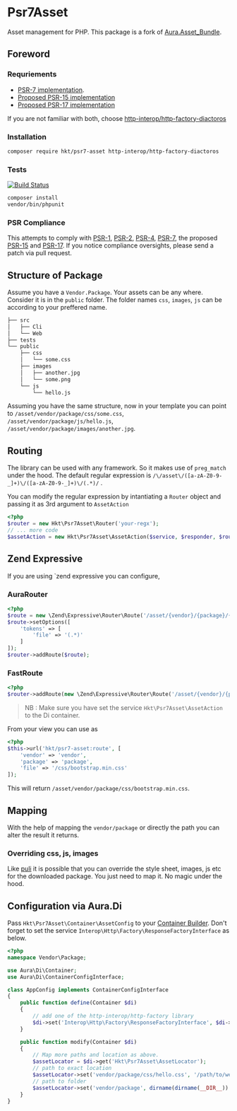 # Psr7Asset

Asset management for PHP. This package is a fork of [Aura.Asset_Bundle](https://github.com/friendsofaura/Aura.Asset_Bundle).

## Foreword

### Requriements

* [PSR-7 implementation](https://packagist.org/providers/psr/http-message-implementation).
* [Proposed PSR-15 implementation](https://github.com/http-interop/http-middleware)
* [Proposed PSR-17 implementation](https://github.com/http-interop/http-factory)

If you are not familiar with both, choose  [http-interop/http-factory-diactoros](https://packagist.org/packages/http-interop/http-factory-diactoros)

### Installation

```bash
composer require hkt/psr7-asset http-interop/http-factory-diactoros
```

### Tests

[![Build Status](https://travis-ci.org/harikt/psr7-asset.png?branch=master)](https://travis-ci.org/harikt/psr7-asset)

```bash
composer install
vendor/bin/phpunit
```

### PSR Compliance

This attempts to comply with [PSR-1][], [PSR-2][], [PSR-4][], [PSR-7][], the proposed [PSR-15][] and [PSR-17][]. If
you notice compliance oversights, please send a patch via pull request.

[PSR-1]: https://github.com/php-fig/fig-standards/blob/master/accepted/PSR-1-basic-coding-standard.md
[PSR-2]: https://github.com/php-fig/fig-standards/blob/master/accepted/PSR-2-coding-style-guide.md
[PSR-4]: https://github.com/php-fig/fig-standards/blob/master/accepted/PSR-4-autoloader.md

[PSR-7]: https://github.com/php-fig/fig-standards/blob/master/accepted/PSR-7-http-message.md
[PSR-15]: https://github.com/php-fig/fig-standards/blob/master/proposed/http-middleware/middleware.md
[PSR-17]: https://github.com/php-fig/fig-standards/blob/master/proposed/http-factory/http-factory.md

## Structure of Package

Assume you have a `Vendor.Package`. Your assets can be any where. Consider it is in the
`public` folder. The folder names `css`, `images`, `js` can be according to your preffered name.


```bash
├── src
│   ├── Cli
│   └── Web
├── tests
└── public
    ├── css
    │   └── some.css
    ├── images
    │   ├── another.jpg
    │   └── some.png
    └── js
        └── hello.js
```

Assuming you have the same structure, now in your template you can point
to `/asset/vendor/package/css/some.css`, `/asset/vendor/package/js/hello.js`, `/asset/vendor/package/images/another.jpg`.

## Routing

The library can be used with any framework. So it makes use of `preg_match` under the hood. The default regular expression is `/\/asset\/([a-zA-Z0-9-_]+)\/([a-zA-Z0-9-_]+)\/(.*)/` .

You can modify the regular expression by intantiating a `Router` object
and passing it as 3rd argument to `AssetAction`

```php
<?php
$router = new Hkt\Psr7Asset\Router('your-regx');
// ... more code
$assetAction = new Hkt\Psr7Asset\AssetAction($service, $responder, $router);
```

## Zend Expressive

If you are using `zend expressive you can configure,

### AuraRouter

```php
<?php
$route = new \Zend\Expressive\Router\Route('/asset/{vendor}/{package}/{file}', 'Hkt\Psr7Asset\AssetAction', ['GET'], 'hkt/psr7-asset:route');
$route->setOptions([
    'tokens' => [
        'file' => '(.*)'
    ]
]);
$router->addRoute($route);
```

### FastRoute

```php
<?php
$router->addRoute(new \Zend\Expressive\Router\Route('/asset/{vendor}/{package}/{file:.*}', 'Hkt\Psr7Asset\AssetAction', ['GET'], 'hkt/psr7-asset:route'));
```

> NB : Make sure you have set the service `Hkt\Psr7Asset\AssetAction` to the Di container.

From your view you can use as

```php
<?php
$this->url('hkt/psr7-asset:route', [
    'vendor' => 'vendor',
    'package' => 'package',
    'file' => '/css/bootstrap.min.css'
]);
```

This will return `/asset/vendor/package/css/bootstrap.min.css`.

## Mapping

With the help of mapping the `vendor/package` or directly the path you can alter the result it returns.

### Overriding css, js, images

Like [puli](https://github.com/puli) it is possible that you can override the style sheet, images, js etc for the downloaded package. You just need to map it. No magic under the hood.

## Configuration via Aura.Di

Pass `Hkt\Psr7Asset\Container\AssetConfig` to your
[Container Builder](http://auraphp.com/packages/3.x/Di/config.html#1-1-8).
Don't forget to set the service `Interop\Http\Factory\ResponseFactoryInterface`
as below.

```php
<?php
namespace Vendor\Package;

use Aura\Di\Container;
use Aura\Di\ContainerConfigInterface;

class AppConfig implements ContainerConfigInterface
{
    public function define(Container $di)
    {
        // add one of the http-interop/http-factory library
        $di->set('Interop\Http\Factory\ResponseFactoryInterface', $di->lazyNew('Http\Factory\Diactoros\ResponseFactory'));
    }        

    public function modify(Container $di)
    {
        // Map more paths and location as above.
        $assetLocator = $di->get('Hkt\Psr7Asset\AssetLocator');
        // path to exact location
        $assetLocator->set('vendor/package/css/hello.css', '/path/to/web/css/test.css');
        // path to folder
        $assetLocator->set('vendor/package', dirname(dirname(__DIR__)) . '/public');        
    }
}
```
